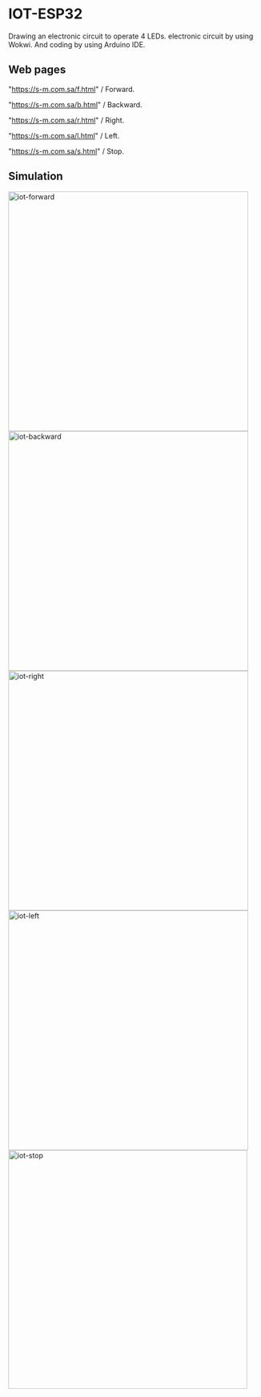# IOT-ESP32
Drawing an electronic circuit to operate 4 LEDs.
electronic circuit by using Wokwi. And coding by using Arduino IDE.
## Web pages
"https://s-m.com.sa/f.html" / Forward.

"https://s-m.com.sa/b.html" / Backward.

"https://s-m.com.sa/r.html" / Right.

"https://s-m.com.sa/l.html" / Left.

"https://s-m.com.sa/s.html" / Stop.
## Simulation
<img width="479" alt="iot-forward" src="https://github.com/Razanalshaeri/IOT-ESP32/assets/135154136/a9f38513-0bc3-4e4f-a039-770c58e33b5a">
<img width="479" alt="iot-backward" src="https://github.com/Razanalshaeri/IOT-ESP32/assets/135154136/0c634203-5f5e-425a-9194-08544b6952ea">
<img width="479" alt="iot-right" src="https://github.com/Razanalshaeri/IOT-ESP32/assets/135154136/dbb06d15-96dd-44f7-a913-b672b1579bb5">
<img width="479" alt="iot-left" src="https://github.com/Razanalshaeri/IOT-ESP32/assets/135154136/51e6b8e3-74c8-4ac2-9727-c7908610961a">
<img width="477" alt="iot-stop" src="https://github.com/Razanalshaeri/IOT-ESP32/assets/135154136/f669874d-30bd-4d15-8ccf-aa7691f648cb">
